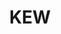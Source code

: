 ---
lastmod: '2025-04-06T06:05:20+00:00'
latitude: -31.654722
layout: suburb
longitude: 152.652155
postcode: '2439'
state: NSW
title: KEW
url: /nsw/kew/
---